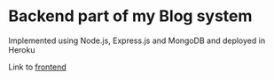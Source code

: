 # Backend part of my Blog system
Implemented using Node.js, Express.js and MongoDB and deployed in Heroku

Link to [frontend](http://github.com/ismatullaevash/blog)
